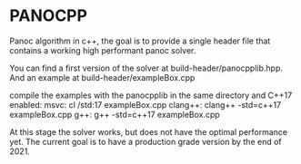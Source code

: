  # PANOCPP
Panoc algorithm in c++, the goal is to provide a single header file that contains a working high performant panoc solver.

You can find a first version of the solver at build-header/panocpplib.hpp. And an example at build-header/exampleBox.cpp

compile the examples with the panocpplib in the same directory and C++17 enabled:
msvc: cl /std:17 exampleBox.cpp 
clang++: clang++ -std=c++17 exampleBox.cpp
g++: g++ -std=c++17 exampleBox.cpp

At this stage the solver works, but does not have the optimal performance yet. The current goal is to have a production grade version by the end of 2021.
